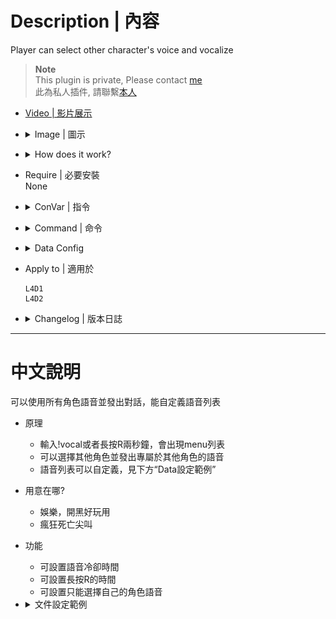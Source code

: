 # Description | 內容
Player can select other character's voice and vocalize

> __Note__ <br/>
This plugin is private, Please contact [me](https://github.com/fbef0102/Game-Private_Plugin#私人插件列表-private-plugins-list)<br/>
此為私人插件, 請聯繫[本人](https://github.com/fbef0102/Game-Private_Plugin#私人插件列表-private-plugins-list)

* [Video | 影片展示](https://youtu.be/EVW_neSFDLg)

* <details><summary>Image | 圖示</summary>

	* Character Vocalize Menu
		> 選擇角色語音
		<br/>![l4d_character_vocalize_select_1](image/l4d_character_vocalize_select_1.jpg)
	* All characters' vocalize menu (Custom)
		> 所有角色的語音 (可自定義)
		<br/>![l4d_character_vocalize_select_2](image/l4d_character_vocalize_select_2.jpg)
</details>

* <details><summary>How does it work?</summary>

	* Type !vocal -> choose any sound to vocalize -> Have Fun!
</details>

* Require | 必要安裝
<br/>None

* <details><summary>ConVar | 指令</summary>

	* cfg/sourcemod/l4d_character_vocalize_select.cfg
		```php
		// Hold Reload button for at least X seconds to open menu. (-1=Disable button)
		l4d_character_vocalize_select_button_press "2.0"

		// Cold Down Time in seconds a player can use menu again. (0=No Cold Down)
		l4d_character_vocalize_select_cooldown_time "0.5"

		// 0=Plugin off, 1=Plugin on.
		l4d_character_vocalize_select_enable "1"

		// If 1, player can only select his own character
		l4d_character_vocalize_select_model_only "0"
		```
</details>

* <details><summary>Command | 命令</summary>

	* **Open menu for test mode**
		```php
		sm_vocal
		```
</details>

* <details><summary>Data Config</summary>

	* data/l4d_character_vocalize_select.cfg
		```php
		"l4d_character_vocalize_select"
		{
			"Ellis" // Please do not change
			{
				"num"		"3" // How many Ellis Vocal Commands
				"1"
				{
					"Name"		"嚕嚕嚕嚕嚕嚕嚕嚕~" // Name whatevert you want
					"Sound"		"player/survivor/voice/mechanic/adrenaline03.wav" // sound path, relative to “sound” folder
				}
				"2"
				{
					"Name"		"Kill all son of bitches"
					"Sound"		"player/survivor/voice/mechanic/worldsigns11.wav"
				}
				"3"
				{
					"Name"		"I LOVE YOU"
					"Sound"		"player/survivor/voice/mechanic/worldc2m1b09.wav"
				}
			}
		}
		```
</details>

* Apply to | 適用於
	```
	L4D1
	L4D2
	```

* <details><summary>Changelog | 版本日誌</summary>

	* v1.0 (2023-4-6)
	    * Initial Release
</details>

- - - -
# 中文說明
可以使用所有角色語音並發出對話，能自定義語音列表

* 原理
	* 輸入!vocal或者長按R兩秒鐘，會出現menu列表
	* 可以選擇其他角色並發出專屬於其他角色的語音
	* 語音列表可以自定義，見下方“Data設定範例”

* 用意在哪?
	* 娛樂，開黑好玩用
	* 瘋狂死亡尖叫

* 功能
	* 可設置語音冷卻時間
	* 可設置長按R的時間
	* 可設置只能選擇自己的角色語音

* <details><summary>文件設定範例</summary>

	* data/l4d_character_vocalize_select.cfg
		```php
		"l4d_character_vocalize_select"
		{
			"Ellis" // 請不要修改
			{
				"num"		"3" // Ellis的語音數量
				"1"
				{
					"Name"		"嚕嚕嚕嚕嚕嚕嚕嚕~" // 名稱隨便取，可以寫中文
					"Sound"		"player/survivor/voice/mechanic/adrenaline03.wav" // 對話音效檔路徑，相對於“sound”資料夾
				}
				"2"
				{
					"Name"		"Kill all son of bitches"
					"Sound"		"player/survivor/voice/mechanic/worldsigns11.wav"
				}
				"3"
				{
					"Name"		"I LOVE YOU"
					"Sound"		"player/survivor/voice/mechanic/worldc2m1b09.wav"
				}
			}
		}
		```
</details>
